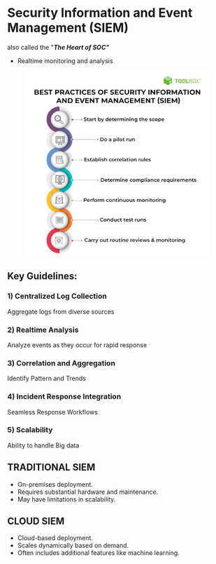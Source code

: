 # Security Information and Event Management (SIEM)

also called the "_**The Heart of SOC"**_

* Realtime monitoring and analysis

<figure><img src="../../.gitbook/assets/image (4).png" alt=""><figcaption></figcaption></figure>

## Key Guidelines:

### 1) Centralized Log Collection

Aggregate logs from diverse sources

### 2) Realtime Analysis

Analyze events as they occur for rapid response

### 3) Correlation and Aggregation

Identify Pattern and Trends

### 4) Incident Response Integration

Seamless Response Workflows

### 5) Scalability

Ability to handle Big data



## TRADITIONAL SIEM

* On-premises deployment.
* Requires substantial hardware and maintenance.
* May have limitations in scalability.

## CLOUD SIEM

* Cloud-based deployment.
* Scales dynamically based on demand.
* Often includes additional features like machine learning.
